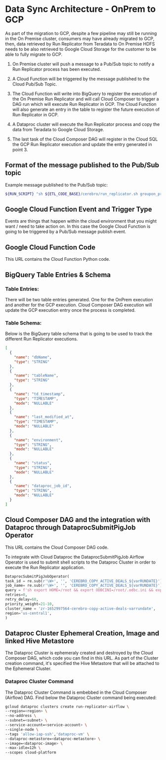 # Data Sync Architecture - OnPrem to GCP

As part of the migration to GCP, despite a few pipeline may still be running in the On Premise cluster, consumers may have already migrated to GCP, then, data retrieved by Run Replicator from Teradata to On Premise HDFS needs to be also retrieved to Google Cloud Storage for the customer to be able to fully migrate to GCP. 

1. On Premise cluster will push a message to a Pub/Sub topic to notify a Run Replicator process has been executed.

2. A Cloud Function will be triggered by the message published to the Cloud Pub/Sub Topic.

3. The Cloud Function will write into BigQuery to register the execution of the On Premise Run Replicator and will call Cloud Composer to trigger a DAG run which will execute Run Replicator in GCP. The Cloud Function will also generate an entry in the table to register the future execution of Run Replicator in GCP.

4. A Dataproc cluster will execute the Run Replicator process and copy the data from Teradata to Google Cloud Storage.

5. The last task of the Cloud Composer DAG will register in the Cloud SQL the GCP Run Replicator execution and update the entry generated in point 3.

## Format of the message published to the Pub/Sub topic

Example message published to the Pub/Sub topic:
```bash
${RUN_SCRIPT} "sh ${ETL_CODE_BASE}/cerebro/run_replicator.sh groupon_production im_brand_list"
```

## Google Cloud Function Event and Trigger Type

Events are things that happen within the cloud environment that you might want / need to take action on. In this case the Google Cloud Function is going to be triggered by a Pub/Sub message publish event.

## Google Cloud Function Code

This URL contains the Cloud Function Python code.

## BigQuery Table Entries & Schema

### Table Entries:
There will be two table entries generated. One for the OnPrem execution and another for the GCP execution. Cloud Composer DAG execution will update the GCP execution entry once the process is completed.  

### Table Schema:
Below is the BigQuery table schema that is going to be used to track the different Run Replicator executions.

```json
[
  {
    "name": "dbName",
    "type": "STRING"
  },
  {
    "name": "tableName",
    "type": "STRING"
  },
  {
    "name": "td_timestamp",
    "type": "TIMESTAMP",
    "mode": "NULLABLE"
  },
  {
    "name": "last_modified_at",
    "type": "TIMESTAMP",
    "mode": "NULLABLE"
  },
  {
    "name": "environment",
    "type": "STRING",
    "mode": "NULLABLE"
  },
  {
    "name": "status",
    "type": "STRING",
    "mode": "NULLABLE"
  },
  {
    "name": "dataproc_job_id",
    "type": "STRING",
    "mode": "NULLABLE"
  }
]
```

## Cloud Composer DAG and the integration with Dataproc through DataprocSubmitPigJob Operator

This URL contains the Cloud Composer DAG code.  

To integrate with Cloud Dataproc the DataprocSubmitPigJob Airflow Operator is used to submit shell scripts to the Dataproc Cluster in order to execute the Run Replicator application.

```python
DataprocSubmitPigJobOperator(
task_id = re.sub(r'\W+', '', 'CEREBRO_COPY_ACTIVE_DEALS_${varRUNDATE}'),
job_name= re.sub(r'\W+', '', 'CEREBRO_COPY_ACTIVE_DEALS_${varRUNDATE}'),
query = f'sh export HOME=/root && export ODBCINI=/root/.odbc.ini && export ZOMBIERC=/root/.zrc2 && gsutil cp gs:/{ETL_CODE_BASE}/cerebro/run_replicator.sh . && chmod 777 run_replicator.sh && ./run_replicator.sh  dev1_groupondw ref_attr_class_dev',
retries=0,
retry_delay=60,
priority_weight=21-10,
cluster_name = 'zr-1652997564-cerebro-copy-active-deals-varrundate',
region='us-central1',
)
```

## Dataproc Cluster Ephemeral Creation, Image and linked Hive Metastore

The Dataproc Cluster is ephemeraly created and destroyed by the Cloud Composer DAG, which code you can find in this URL. As part of the Cluster creation command, it's specified the Hive Metastore that will be attached to the Ephemeral Cluster.

### Dataproc Cluster Command

The Dataproc Cluster Command is embebbed in the Cloud Composer (Airflow) DAG. Find below the Dataproc Cluster command being executed:

```bash
gcloud dataproc clusters create run-replicator-airflow \  
--region=<region> \  
--no-address \  
--subnet=<subnet> \  
--service-account=<service-account> \  
--single-node \  
--tags 'allow-iap-ssh','dataproc-vm' \  
--dataproc-metastore=<dataproc-metastore> \  
--image=<dataproc-image> \  
--max-idle=12h \  
--scopes cloud-platform
```


